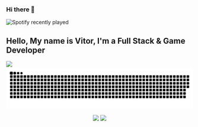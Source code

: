 ### Hi there 👋





![Spotify recently played](https://spotify-recently-played-readme.vercel.app/api?user=22nxzhrrbafxdtdeqr7c5d6jy&count=3&unique=true&width=1000)


<p align = "center">
    <h2>
    Hello, My name is Vitor, I'm a Full Stack & Game Developer
    </h2>
 <a href="https://biturones.webflow.io">
  <img src="https://imgur.com/a/JmT9iqk.png"/>
</a>


 <picture>
  <source media="(prefers-color-scheme: dark)" srcset="https://raw.githubusercontent.com/VitorSoaresSilva/VitorSoaresSilva/output/github-snake-dark.svg">
  <img alt="Commit Snake Game!" src="https://raw.githubusercontent.com/VitorSoaresSilva/VitorSoaresSilva/output/github-snake-light.svg#gh-light-mode-only">
 </picture>
</p>

<p align = "center">
  <img  src = "https://github-readme-stats.vercel.app/api?username=VitorSoaresSilva&count_private=true&show_icons=true&theme=tokyonight&line_height=27">
  <img src = "https://github-readme-stats.vercel.app/api/top-langs/?username=VitorSoaresSilva&count_private=true&theme=tokyonight">
</p>